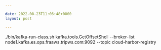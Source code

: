 ```yaml
---

date: 2022-08-23T11:06:48+0800
layout: post

---
```


./bin/kafka-run-class.sh kafka.tools.GetOffsetShell --broker-list node1.kafka.es.ops.fraaws.tripws.com:9092   --topic cloud-harbor-registry

